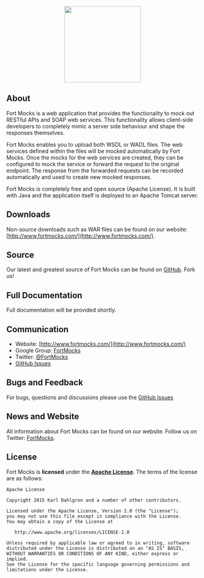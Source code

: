 <p align="center"><img src="http://fortmocks.com/images/fm-logo.png" height="200" width="200"></div></p>

## About

Fort Mocks is a web application that provides the functionality to mock out RESTful APIs and SOAP web services. This functionality allows client-side developers to completely mimic a server side behaviour and shape the responses themselves.

Fort Mocks enables you to upload both WSDL or WADL files. The web services defined within the files will be mocked automatically by Fort Mocks. Once the mocks for the web services are created, they can be configured to mock the service or forward the request to the original endpoint. The response from the forwarded requests can be recorded automatically and used to create new mocked responses.

Fort Mocks is completely free and open source (Apache License). It is built with Java and the application itself is deployed to an Apache Tomcat server.

## Downloads

Non-source downloads such as WAR files can be found on our website: [http://www.fortmocks.com/](http://www.fortmocks.com/).

## Source

Our latest and greatest source of Fort Mocks can be found on [GitHub](https://github.com/arcanumsoftware/fort-mocks/). Fork us!

## Full Documentation

Full documentation will be provided shortly.

## Communication
- Website: [http://www.fortmocks.com/](http://www.fortmocks.com/)
- Google Group: [FortMocks](http://groups.google.com/d/forum/fortmocks)
- Twitter: [@FortMocks](http://twitter.com/FortMocks)
- [GitHub Issues](https://github.com/karldahlgren/fortmocks/issues)

## Bugs and Feedback

For bugs, questions and discussions please use the [GitHub Issues](https://github.com/karldahlgren/fortmocks/issues)

## News and Website
All information about Fort Mocks can be found on our website. Follow us on Twitter: [FortMocks](http://twitter.com/FortMocks).
 
## License

Fort Mocks is **licensed** under the **[Apache License](https://github.com/fortmocks/fortmocks/blob/master/LICENSE.txt)**. The terms of the license are as follows:

    Apache License
   
    Copyright 2015 Karl Dahlgren and a number of other contributors.

    Licensed under the Apache License, Version 2.0 (the "License");
    you may not use this file except in compliance with the License.
    You may obtain a copy of the License at

       http://www.apache.org/licenses/LICENSE-2.0

    Unless required by applicable law or agreed to in writing, software
    distributed under the License is distributed on an "AS IS" BASIS,
    WITHOUT WARRANTIES OR CONDITIONS OF ANY KIND, either express or implied.
    See the License for the specific language governing permissions and
    limitations under the License.
